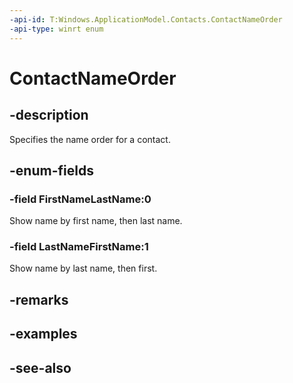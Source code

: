 ```yaml
---
-api-id: T:Windows.ApplicationModel.Contacts.ContactNameOrder
-api-type: winrt enum
---
```


<!-- Enumeration syntax
public enum Windows.ApplicationModel.Contacts.ContactNameOrder : int
-->

# ContactNameOrder

## -description
Specifies the name order for a contact.

## -enum-fields
### -field FirstNameLastName:0
Show name by first name, then last name.

### -field LastNameFirstName:1
Show name by last name, then first.


## -remarks

## -examples

## -see-also